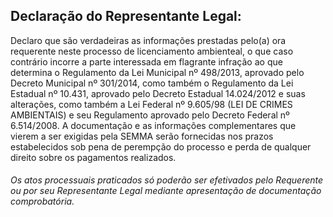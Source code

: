 ## Declaração do Representante Legal:

Declaro que são verdadeiras as informações prestadas pelo(a) ora requerente neste processo de licenciamento ambienteal, o que caso contrário incorre a parte interessada em flagrante infração ao que determina o Regulamento da Lei Municipal nº 498/2013, aprovado pelo Decreto Municipal nº 301/2014, como também o Regulamento da Lei Estadual nº 10.431, aprovado pelo Decreto Estadual 14.024/2012 e suas alterações, como também a Lei Federal nº 9.605/98 (LEI DE CRIMES AMBIENTAIS) e seu Regulamento aprovado pelo Decreto Federal nº 6.514/2008. A documentação e as informações complementares que vierem a ser exigidas pela SEMMA serão fornecidas nos prazos estabelecidos sob pena de perempção do processo e perda de qualquer direito sobre os pagamentos realizados.

###### Os atos processuais praticados só poderão ser efetivados pelo Requerente ou por seu Representante Legal mediante apresentação de documentação comprobatória.


